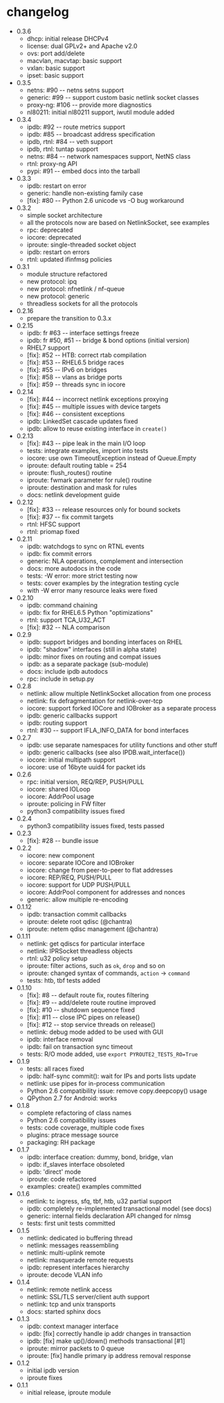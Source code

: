 changelog
=========

* 0.3.6
    * dhcp: initial release DHCPv4
    * license: dual GPLv2+ and Apache v2.0
    * ovs: port add/delete
    * macvlan, macvtap: basic support
    * vxlan: basic support
    * ipset: basic support
* 0.3.5
    * netns: #90 -- netns setns support
    * generic: #99 -- support custom basic netlink socket classes
    * proxy-ng: #106 -- provide more diagnostics
    * nl80211: initial nl80211 support, iwutil module added
* 0.3.4
    * ipdb: #92 -- route metrics support
    * ipdb: #85 -- broadcast address specification
    * ipdb, rtnl: #84 -- veth support
    * ipdb, rtnl: tuntap support
    * netns: #84 -- network namespaces support, NetNS class
    * rtnl: proxy-ng API
    * pypi: #91 -- embed docs into the tarball
* 0.3.3
    * ipdb: restart on error
    * generic: handle non-existing family case
    * [fix]: #80 -- Python 2.6 unicode vs -O bug workaround
* 0.3.2
    * simple socket architecture
    * all the protocols now are based on NetlinkSocket, see examples
    * rpc: deprecated
    * iocore: deprecated
    * iproute: single-threaded socket object
    * ipdb: restart on errors
    * rtnl: updated ifinfmsg policies
* 0.3.1
    * module structure refactored
    * new protocol: ipq
    * new protocol: nfnetlink / nf-queue
    * new protocol: generic
    * threadless sockets for all the protocols
* 0.2.16
    * prepare the transition to 0.3.x
* 0.2.15
    * ipdb: fr #63 -- interface settings freeze
    * ipdb: fr #50, #51 -- bridge & bond options (initial version)
    * RHEL7 support
    * [fix]: #52 -- HTB: correct rtab compilation
    * [fix]: #53 -- RHEL6.5 bridge races
    * [fix]: #55 -- IPv6 on bridges
    * [fix]: #58 -- vlans as bridge ports
    * [fix]: #59 -- threads sync in iocore
* 0.2.14
    * [fix]: #44 -- incorrect netlink exceptions proxying
    * [fix]: #45 -- multiple issues with device targets
    * [fix]: #46 -- consistent exceptions
    * ipdb: LinkedSet cascade updates fixed
    * ipdb: allow to reuse existing interface in `create()`
* 0.2.13
    * [fix]: #43 -- pipe leak in the main I/O loop
    * tests: integrate examples, import into tests
    * iocore: use own TimeoutException instead of Queue.Empty
    * iproute: default routing table = 254
    * iproute: flush_routes() routine
    * iproute: fwmark parameter for rule() routine
    * iproute: destination and mask for rules
    * docs: netlink development guide
* 0.2.12
    * [fix]: #33 -- release resources only for bound sockets
    * [fix]: #37 -- fix commit targets
    * rtnl: HFSC support
    * rtnl: priomap fixed
* 0.2.11
    * ipdb: watchdogs to sync on RTNL events
    * ipdb: fix commit errors
    * generic: NLA operations, complement and intersection
    * docs: more autodocs in the code
    * tests: -W error: more strict testing now
    * tests: cover examples by the integration testing cycle
    * with -W error many resource leaks were fixed
* 0.2.10
    * ipdb: command chaining
    * ipdb: fix for RHEL6.5 Python "optimizations"
    * rtnl: support TCA_U32_ACT
    * [fix]: #32 -- NLA comparison
* 0.2.9
    * ipdb: support bridges and bonding interfaces on RHEL
    * ipdb: "shadow" interfaces (still in alpha state)
    * ipdb: minor fixes on routing and compat issues
    * ipdb: as a separate package (sub-module)
    * docs: include ipdb autodocs
    * rpc: include in setup.py
* 0.2.8
    * netlink: allow multiple NetlinkSocket allocation from one process
    * netlink: fix defragmentation for netlink-over-tcp
    * iocore: support forked IOCore and IOBroker as a separate process
    * ipdb: generic callbacks support
    * ipdb: routing support
    * rtnl: #30 -- support IFLA_INFO_DATA for bond interfaces
* 0.2.7
    * ipdb: use separate namespaces for utility functions and other stuff
    * ipdb: generic callbacks (see also IPDB.wait_interface())
    * iocore: initial multipath support 
    * iocore: use of 16byte uuid4 for packet ids
* 0.2.6
    * rpc: initial version, REQ/REP, PUSH/PULL
    * iocore: shared IOLoop
    * iocore: AddrPool usage
    * iproute: policing in FW filter
    * python3 compatibility issues fixed
* 0.2.4
    * python3 compatibility issues fixed, tests passed
* 0.2.3
    * [fix]: #28 -- bundle issue
* 0.2.2
    * iocore: new component
    * iocore: separate IOCore and IOBroker
    * iocore: change from peer-to-peer to flat addresses
    * iocore: REP/REQ, PUSH/PULL
    * iocore: support for UDP PUSH/PULL
    * iocore: AddrPool component for addresses and nonces
    * generic: allow multiple re-encoding
* 0.1.12
    * ipdb: transaction commit callbacks
    * iproute: delete root qdisc (@chantra)
    * iproute: netem qdisc management (@chantra)
* 0.1.11
    * netlink: get qdiscs for particular interface
    * netlink: IPRSocket threadless objects
    * rtnl: u32 policy setup
    * iproute: filter actions, such as `ok`, `drop` and so on
    * iproute: changed syntax of commands, `action` → `command`
    * tests: htb, tbf tests added
* 0.1.10
    * [fix]: #8 -- default route fix, routes filtering
    * [fix]: #9 -- add/delete route routine improved
    * [fix]: #10 -- shutdown sequence fixed
    * [fix]: #11 -- close IPC pipes on release()
    * [fix]: #12 -- stop service threads on release()
    * netlink: debug mode added to be used with GUI
    * ipdb: interface removal
    * ipdb: fail on transaction sync timeout
    * tests: R/O mode added, use `export PYROUTE2_TESTS_RO=True`
* 0.1.9
    * tests: all races fixed
    * ipdb: half-sync commit(): wait for IPs and ports lists update
    * netlink: use pipes for in-process communication
    * Python 2.6 compatibility issue: remove copy.deepcopy() usage
    * QPython 2.7 for Android: works
* 0.1.8
    * complete refactoring of class names
    * Python 2.6 compatibility issues
    * tests: code coverage, multiple code fixes
    * plugins: ptrace message source
    * packaging: RH package
* 0.1.7
    * ipdb: interface creation: dummy, bond, bridge, vlan
    * ipdb: if\_slaves interface obsoleted
    * ipdb: 'direct' mode
    * iproute: code refactored
    * examples: create() examples committed
* 0.1.6
    * netlink: tc ingress, sfq, tbf, htb, u32 partial support
    * ipdb: completely re-implemented transactional model (see docs)
    * generic: internal fields declaration API changed for nlmsg
    * tests: first unit tests committed
* 0.1.5
    * netlink: dedicated io buffering thread
    * netlink: messages reassembling
    * netlink: multi-uplink remote
    * netlink: masquerade remote requests
    * ipdb: represent interfaces hierarchy
    * iproute: decode VLAN info
* 0.1.4
    * netlink: remote netlink access
    * netlink: SSL/TLS server/client auth support
    * netlink: tcp and unix transports
    * docs: started sphinx docs
* 0.1.3
    * ipdb: context manager interface
    * ipdb: [fix] correctly handle ip addr changes in transaction
    * ipdb: [fix] make up()/down() methods transactional [#1]
    * iproute: mirror packets to 0 queue
    * iproute: [fix] handle primary ip address removal response
* 0.1.2
    * initial ipdb version
    * iproute fixes
* 0.1.1
    * initial release, iproute module

